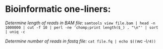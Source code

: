 # Bioinformatic one-liners:

*Determine length of reads in BAM file:*
`samtools view file.bam | head -n 1000000 | cut -f 10 | perl -ne 'chomp;print length($_) . "\n"' | sort | uniq -c`

*Determine number of reads in fastq file:*
`cat file.fq | echo $((`wc -l`/4))`

